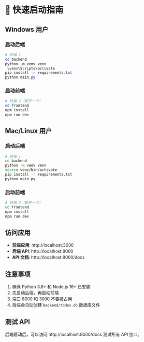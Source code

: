 # 🚀 快速启动指南

## Windows 用户

### 启动后端
```powershell
# 终端 1
cd backend
python -m venv venv
.\venv\Scripts\activate
pip install -r requirements.txt
python main.py
```

### 启动前端
```powershell
# 终端 2（新开一个）
cd frontend
npm install
npm run dev
```

## Mac/Linux 用户

### 启动后端
```bash
# 终端 1
cd backend
python -m venv venv
source venv/bin/activate
pip install -r requirements.txt
python main.py
```

### 启动前端
```bash
# 终端 2（新开一个）
cd frontend
npm install
npm run dev
```

## 访问应用

- **前端应用**: http://localhost:3000
- **后端 API**: http://localhost:8000
- **API 文档**: http://localhost:8000/docs

## 注意事项

1. 确保 Python 3.8+ 和 Node.js 16+ 已安装
2. 先启动后端，再启动前端
3. 端口 8000 和 3000 不要被占用
4. 后端会自动创建 `backend/todos.db` 数据库文件

## 测试 API

后端启动后，可以访问 http://localhost:8000/docs 测试所有 API 接口。

